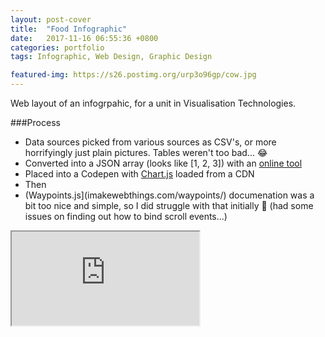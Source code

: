 ```yaml
---
layout: post-cover
title:  "Food Infographic"
date:   2017-11-16 06:55:36 +0800
categories: portfolio
tags: Infographic, Web Design, Graphic Design

featured-img: https://s26.postimg.org/urp3o96gp/cow.jpg
---
```


Web layout of an infogrpahic, for a unit in Visualisation Technologies.

###Process
- Data sources picked from various sources as CSV's, or more horrifyingly just plain pictures. Tables weren't too bad... &#x1F602;
- Converted into a JSON array (looks like [1, 2, 3]) with an [online tool](http://www.convertcsv.com/csv-to-json.htm)
- Placed into a Codepen with [Chart.js](www.chartjs.org/docs/latest/) loaded from a CDN
- Then
- (Waypoints.js](imakewebthings.com/waypoints/) documenation was a bit too nice and simple, so I did struggle with that initially  &#x1F914; (had some issues on finding out how to bind scroll events...)


<div class="videoWrapper"><iframe src="https://codepen.io/xitricite/full/jayXzG/">&nbsp;</iframe></div>